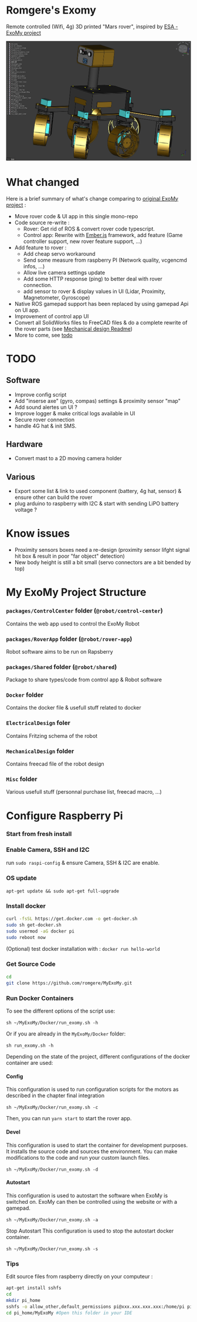 # Romgere's Exomy

Remote controlled (Wifi, 4g) 3D printed "Mars rover", inspired by [ESA - ExoMy project](https://github.com/esa-prl/ExoMy/)

![Rover viewed in freecad](./Misc/Assets/rover-freecad.png)

# What changed

Here is a brief summary of what's change comparing to [original ExoMy project](https://esa-prl.github.io/ExoMy/) :

- Move rover code & UI app in this single mono-repo
- Code source re-write :
  - Rover: Get rid of ROS & convert rover code typescript.
  - Control app: Rewrite with [Ember.js](https://emberjs.com/) framework, add feature (Game controller support, new rover feature support, ...)
- Add feature to rover :
  - Add cheap servo workaround
  - Send some measure from raspberry PI (Network quality, vcgencmd infos, ...)
  - Allow live camera settings update
  - Add some HTTP response (ping) to better deal with rover connection.
  - add sensor to rover & display values in UI (Lidar, Proximity, Magnetometer, Gyroscope)
- Native ROS gamepad support has been replaced by using gamepad Api on UI app.
- Improvement of control app UI
- Convert all SolidWorks files to FreeCAD files & do a complete rewrite of the rover parts (see [Mechanical design Readme](./MechanicalDesign/README.md))
- More to come, see [todo](#todo)

# TODO

## Software

- Improve config script
- Add "inserse axe" (gyro, compas) settings & proximity sensor "map"
- Add sound alertes un UI ?
- Improve logger & make critical logs available in UI
- Secure rover connection
- handle 4G hat & init SMS.

## Hardware

- Convert mast to a 2D moving camera holder

## Various

- Export some list & link to used component (battery, 4g hat, sensor) & ensure other can build the rover
- plug arduino to raspberry with I2C & start with sending LiPO battery voltage ?

# Know issues

- Proximity sensors boxes need a re-design (proximity sensor lifght signal hit box & result in poor "far object" detection)
- New body height is still a bit small (servo connectors are a bit bended by top)

# My ExoMy Project Structure

### `packages/ControlCenter` folder (`@robot/control-center`)

Contains the web app used to control the ExoMy Robot

### `packages/RoverApp` folder (`@robot/rover-app`)

Robot software aims to be run on Rapsberry

### `packages/Shared` folder (`@robot/shared`)

Package to share types/code from control app & Robot software

### `Docker` folder

Contains the docker file & usefull stuff related to docker

### `ElectricalDesign` foler

Contains Fritzing schema of the robot

### `MechanicalDesign` folder

Contains freecad file of the robot design

### `Misc` folder

Various usefull stuff (personnal purchase list, freecad macro, ...)

# Configure Raspberry Pi

### Start from fresh install

### Enable Camera, SSH and I2C

run `sudo raspi-config` & ensure Camera, SSH & I2C are enable.

### OS update

`apt-get update && sudo apt-get full-upgrade`

### Install docker

```sh
curl -fsSL https://get.docker.com -o get-docker.sh
sudo sh get-docker.sh
sudo usermod -aG docker pi
sudo reboot now
```

(Optional) test docker installation with :
`docker run hello-world`

### Get Source Code

```sh
cd
git clone https://github.com/romgere/MyExoMy.git
```

### Run Docker Containers

To see the different options of the script use:

`sh ~/MyExoMy/Docker/run_exomy.sh -h`

Or if you are already in the `MyExoMy/Docker` folder:

`sh run_exomy.sh -h`

Depending on the state of the project, different configurations of the docker container are used:

#### Config

This configuration is used to run configuration scripts for the motors as described in the chapter final integration

`sh ~/MyExoMy/Docker/run_exomy.sh -c`

Then, you can run `yarn start` to start the rover app.

#### Devel

This configuration is used to start the container for development purposes. It installs the source code and sources the environment. You can make modifications to the code and run your custom launch files.

`sh ~/MyExoMy/Docker/run_exomy.sh -d`

#### Autostart

This configuration is used to autostart the software when ExoMy is switched on. ExoMy can then be controlled using the website or with a gamepad.

`sh ~/MyExoMy/Docker/run_exomy.sh -a`

Stop Autostart This configuration is used to stop the autostart docker container.

`sh ~/MyExoMy/Docker/run_exomy.sh -s`

### Tips

Edit source files from raspberry directly on your computeur :

```sh
apt-get install sshfs
cd
mkdir pi_home
sshfs -o allow_other,default_permissions pi@xxx.xxx.xxx.xxx:/home/pi pi_home/ # replace xxx.xxx.xxx.xxx by your raspberry address
cd pi_home/MyExoMy #Open this folder in your IDE
```
